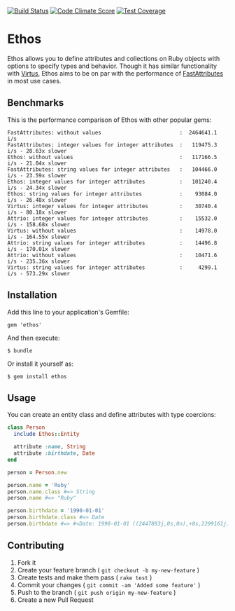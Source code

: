 [![Build Status](https://travis-ci.org/Erol/ethos.svg?branch=master)](https://travis-ci.org/Erol/ethos)
[![Code Climate Score](http://img.shields.io/codeclimate/github/Erol/ethos.svg?style=flat)](https://codeclimate.com/github/Erol/ethos)
[![Test Coverage](https://codeclimate.com/github/Erol/ethos/badges/coverage.svg)](https://codeclimate.com/github/Erol/ethos)

# Ethos

Ethos allows you to define attributes and collections on Ruby objects with options to specify types and behavior. Though it has similar functionality with [Virtus](https://github.com/solnic/virtus), Ethos aims to be on par with the performance of [FastAttributes](https://github.com/applift/fast_attributes) in most use cases.

## Benchmarks

This is the performance comparison of Ethos with other popular gems: 

```
FastAttributes: without values                         :  2464641.1 i/s
FastAttributes: integer values for integer attributes  :   119475.3 i/s - 20.63x slower
Ethos: without values                                  :   117166.5 i/s - 21.04x slower
FastAttributes: string values for integer attributes   :   104466.0 i/s - 23.59x slower
Ethos: integer values for integer attributes           :   101240.4 i/s - 24.34x slower
Ethos: string values for integer attributes            :    93084.0 i/s - 26.48x slower
Virtus: integer values for integer attributes          :    30740.4 i/s - 80.18x slower
Attrio: integer values for integer attributes          :    15532.0 i/s - 158.68x slower
Virtus: without values                                 :    14978.0 i/s - 164.55x slower
Attrio: string values for integer attributes           :    14496.8 i/s - 170.01x slower
Attrio: without values                                 :    10471.6 i/s - 235.36x slower
Virtus: string values for integer attributes           :     4299.1 i/s - 573.29x slower
```

## Installation

Add this line to your application's Gemfile:

    gem 'ethos'

And then execute:

    $ bundle

Or install it yourself as:

    $ gem install ethos

## Usage

You can create an entity class and define attributes with type coercions:

``` ruby
class Person
  include Ethos::Entity

  attribute :name, String
  attribute :birthdate, Date
end

person = Person.new

person.name = 'Ruby'
person.name.class #=> String
person.name #=> "Ruby"

person.birthdate = '1990-01-01'
person.birthdate.class #=> Date
person.birthdate #=> #<Date: 1990-01-01 ((2447893j,0s,0n),+0s,2299161j)>
```

## Contributing

1. Fork it
2. Create your feature branch ( `git checkout -b my-new-feature` )
3. Create tests and make them pass ( `rake test` )
4. Commit your changes ( `git commit -am 'Added some feature'` )
5. Push to the branch ( `git push origin my-new-feature` )
6. Create a new Pull Request
